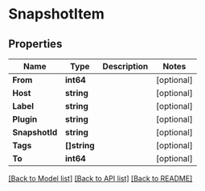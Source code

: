 # SnapshotItem

## Properties

Name | Type | Description | Notes
------------ | ------------- | ------------- | -------------
**From** | **int64** |  | [optional] 
**Host** | **string** |  | [optional] 
**Label** | **string** |  | [optional] 
**Plugin** | **string** |  | [optional] 
**SnapshotId** | **string** |  | [optional] 
**Tags** | **[]string** |  | [optional] 
**To** | **int64** |  | [optional] 

[[Back to Model list]](../README.md#documentation-for-models) [[Back to API list]](../README.md#documentation-for-api-endpoints) [[Back to README]](../README.md)


